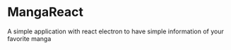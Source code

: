 # MangaReact
A simple application with react electron to have simple information of your favorite manga
